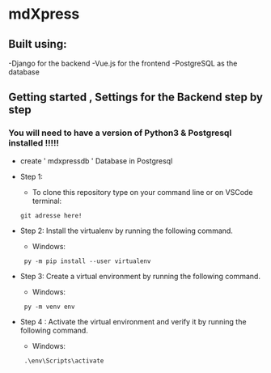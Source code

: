 # mdXpress
 
## Built using:
-Django for the backend
-Vue.js for the frontend
-PostgreSQL as the database

## Getting started , Settings for the Backend step by step
### You will need to have a version of Python3 & Postgresql installed !!!!!
- create ' mdxpressdb ' Database in Postgresql 

- Step 1: 

    - To clone this repository type on your command line or on VSCode terminal:
    
    ```
    git adresse here!
    ```
- Step 2: Install the virtualenv by running the following command.

    - Windows:
    ```
     py -m pip install --user virtualenv
    ```

- Step 3: Create a virtual environment by running the following command.

    - Windows:
    ```
     py -m venv env
    ```
- Step 4 : Activate the virtual environment and verify it by running the following command.

    - Windows:
    ```
     .\env\Scripts\activate
    ```